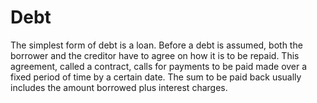 ---
---

# Debt

The simplest form of debt is a loan. Before a debt is assumed, both the borrower and the creditor have to agree on how it is to be repaid. This agreement, called a contract, calls for payments to be paid made over a fixed period of time by a certain date. The sum to be paid back usually includes the amount borrowed plus interest charges.
